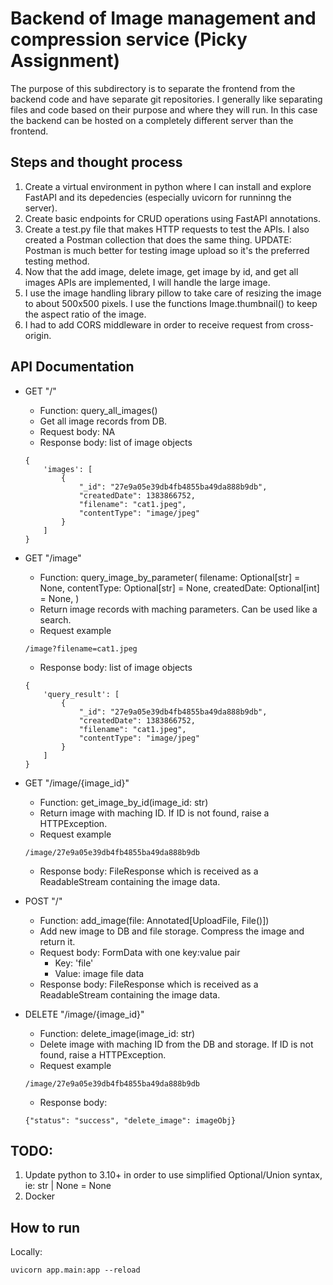 # Backend of Image management and compression service (Picky Assignment)

The purpose of this subdirectory is to separate the frontend from the backend code and have separate git repositories. I generally like separating files and code based on their purpose and where they will run. 
In this case the backend can be hosted on a completely different server than the frontend.

## Steps and thought process
1. Create a virtual environment in python where I can install and explore FastAPI and its depedencies (especially uvicorn for runninng the server).
2. Create basic endpoints for CRUD operations using FastAPI annotations.
3. Create a test.py file that makes HTTP requests to test the APIs. I also created a Postman collection that does the same thing. UPDATE: Postman is much better for testing image upload so it's the preferred testing method. 
4. Now that the add image, delete image, get image by id, and get all images APIs are implemented, I will handle the large image. 
5. I use the image handling library pillow to take care of resizing the image to about 500x500 pixels. I use the functions Image.thumbnail() to keep the aspect ratio of the image. 
6. I had to add CORS middleware in order to receive request from cross-origin.

## API Documentation
- GET "/"
    - Function: query_all_images()
    - Get all image records from DB.
    - Request body: NA
    - Response body: list of image objects
    ```
    {
        'images': [
            {
                "_id": "27e9a05e39db4fb4855ba49da888b9db",
                "createdDate": 1383866752,
                "filename": "cat1.jpeg",
                "contentType": "image/jpeg"
            }
        ]
    }
    ```

- GET "/image"
    - Function: query_image_by_parameter(
        filename: Optional[str] = None,
        contentType: Optional[str] = None,
        createdDate: Optional[int] = None,
    )
    - Return image records with maching parameters. Can be used like a search.
    - Request example
    ```
    /image?filename=cat1.jpeg
    ```
    - Response body: list of image objects
    ```
    {   
        'query_result': [
            {
                "_id": "27e9a05e39db4fb4855ba49da888b9db",
                "createdDate": 1383866752,
                "filename": "cat1.jpeg",
                "contentType": "image/jpeg"
            }
        ]
    }
    ```

- GET "/image/{image_id}"
    - Function: get_image_by_id(image_id: str)
    - Return image with maching ID. If ID is not found, raise a HTTPException.
    - Request example
    ```
    /image/27e9a05e39db4fb4855ba49da888b9db
    ```
    - Response body: FileResponse which is received as a ReadableStream containing the image data.

- POST "/"
    - Function: add_image(file: Annotated[UploadFile, File()])
    - Add new image to DB and file storage. Compress the image and return it.
    - Request body: FormData with one key:value pair
        - Key: 'file'
        - Value: image file data
    - Response body: FileResponse which is received as a ReadableStream containing the image data.

- DELETE "/image/{image_id}"
    - Function: delete_image(image_id: str)
    - Delete image with maching ID from the DB and storage. If ID is not found, raise a HTTPException.
    - Request example
    ```
    /image/27e9a05e39db4fb4855ba49da888b9db
    ```
    - Response body: 
    ```
    {"status": "success", "delete_image": imageObj}
    ```

## TODO:
1. Update python to 3.10+ in order to use simplified Optional/Union syntax, ie: str | None = None
1. Docker

## How to run
Locally:
```
uvicorn app.main:app --reload
```